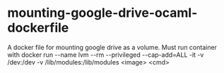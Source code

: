 # mounting-google-drive-ocaml-dockerfile
A docker file for mounting google drive as a volume. Must run container with docker run --name lvm --rm --privileged --cap-add=ALL -it -v /dev:/dev -v /lib/modules:/lib/modules &lt;image> &lt;cmd>
